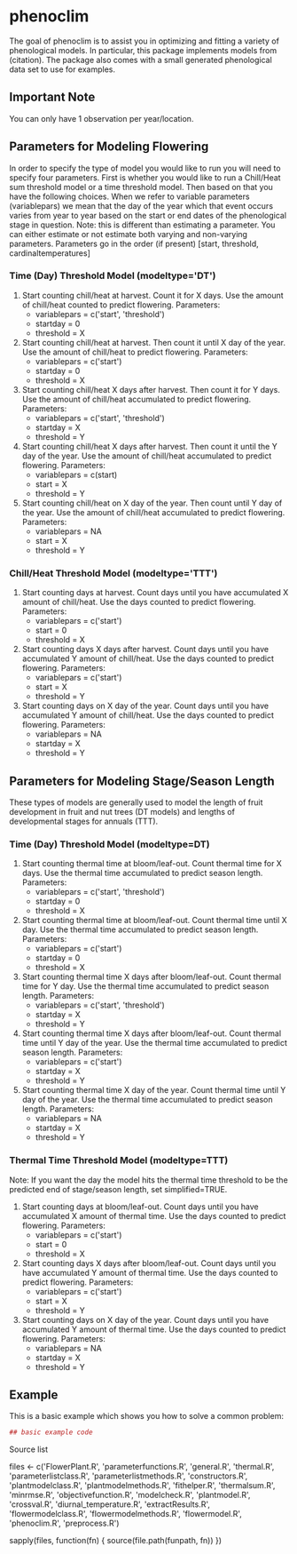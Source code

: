 
# phenoclim

The goal of phenoclim is to assist you in optimizing and fitting a variety of phenological models. In particular, this package implements models from (citation). The package also comes with a small generated phenological data set to use for examples.

## Important Note
You can only have 1 observation per year/location. 

## Parameters for Modeling Flowering

In order to specify the type of model you would like to run you will need to specify four parameters. First is whether you would like to run a Chill/Heat sum threshold model or a time threshold model. Then based on that you have the following choices. When we refer to variable parameters (variablepars) we mean that the day of the year which that event occurs varies from year to year based on the start or end dates of the phenological stage in question. Note: this is different than estimating a parameter. You can either estimate or not estimate both varying and non-varying parameters. Parameters go in the order (if present) [start, threshold, cardinaltemperatures]
 
### Time (Day) Threshold Model (modeltype='DT')
1. Start counting chill/heat at harvest. Count it for X days. Use the amount of chill/heat counted to predict flowering. Parameters:
    * variablepars = c('start', 'threshold')
    * startday = 0
    * threshold = X
2. Start counting chill/heat at harvest. Then count it until X day of the year. Use the amount of chill/heat to predict flowering. Parameters:
    * variablepars = c('start')
    * startday = 0
    * threshold = X
3. Start counting chill/heat X days after harvest. Then count it for Y days. Use the amount of chill/heat accumulated to predict flowering. Parameters:
    * variablepars = c('start', 'threshold')
    * startday = X
    * threshold = Y
4. Start counting chill/heat X days after harvest. Then count it until the Y day of the year. Use the amount of chill/heat accumulated to predict flowering. Parameters:
    * variablepars = c(start)
    * start = X
    * threshold = Y
5. Start counting chill/heat on X day of the year. Then count until Y day of the year. Use the amount of chill/heat accumulated to predict flowering. Parameters:
    * variablepars = NA
    * start = X
    * threshold = Y

### Chill/Heat Threshold Model (modeltype='TTT')
1. Start counting days at harvest. Count days until you have accumulated X amount of chill/heat. Use the days counted to predict flowering. Parameters:
    * variablepars = c('start')
    * start = 0
    * threshold = X
2. Start counting days X days after harvest. Count days until you have accumulated Y amount of chill/heat. Use the days counted to predict flowering. Parameters:
    * variablepars = c('start')
    * start = X
    * threshold = Y
3. Start counting days on X day of the year. Count days until you have accumulated Y amount of chill/heat. Use the days counted to predict flowering. Parameters:
    * variablepars = NA
    * startday = X
    * threshold = Y


## Parameters for Modeling Stage/Season Length

These types of models are generally used to model the length of fruit development in fruit and nut trees (DT models) and lengths of developmental stages for annuals (TTT).
    
### Time (Day) Threshold Model (modeltype=DT)

1. Start counting thermal time at bloom/leaf-out. Count thermal time for X days. Use the thermal time accumulated to predict season length. Parameters:
    * variablepars = c('start', 'threshold')
    * startday = 0
    * threshold = X
2.  Start counting thermal time at bloom/leaf-out. Count thermal time until X day. Use the thermal time accumulated to predict season length. Parameters:
    * variablepars = c('start')
    * startday = 0
    * threshold = X
3.  Start counting thermal time X days after bloom/leaf-out. Count thermal time for Y day. Use the thermal time accumulated to predict season length. Parameters:
    * variablepars = c('start', 'threshold')
    * startday = X
    * threshold = Y
4.  Start counting thermal time X days after bloom/leaf-out. Count thermal time until Y day of the year. Use the thermal time accumulated to predict season length. Parameters:
    * variablepars = c('start')
    * startday = X
    * threshold = Y
5.  Start counting thermal time X day of the year. Count thermal time until Y day of the year. Use the thermal time accumulated to predict season length. Parameters:
    * variablepars = NA
    * startday = X
    * threshold = Y

### Thermal Time Threshold Model (modeltype=TTT)
Note: If you want the day the model hits the thermal time threshold to be the predicted end of stage/season length, set simplified=TRUE.

1. Start counting days at bloom/leaf-out. Count days until you have accumulated X amount of thermal time. Use the days counted to predict flowering. Parameters:
    * variablepars = c('start')
    * start = 0
    * threshold = X
2. Start counting days X days after bloom/leaf-out. Count days until you have accumulated Y amount of thermal time. Use the days counted to predict flowering. Parameters:
    * variablepars = c('start')
    * start = X
    * threshold = Y
3. Start counting days on X day of the year. Count days until you have accumulated Y amount of thermal time. Use the days counted to predict flowering. Parameters:
    * variablepars = NA
    * startday = X
    * threshold = Y


## Example

This is a basic example which shows you how to solve a common problem:

``` r
## basic example code
```


Source list

files <- c('FlowerPlant.R',
    'parameterfunctions.R',
    'general.R',
    'thermal.R',
    'parameterlistclass.R',
    'parameterlistmethods.R',
    'constructors.R',
    'plantmodelclass.R',
    'plantmodelmethods.R',
    'fithelper.R',
    'thermalsum.R',
    'minrmse.R',
    'objectivefunction.R',
    'modelcheck.R',
    'plantmodel.R',
    'crossval.R',
    'diurnal_temperature.R',
    'extractResults.R',
    'flowermodelclass.R',
    'flowermodelmethods.R',
    'flowermodel.R',
    'phenoclim.R',
    'preprocess.R')

sapply(files, function(fn) {
    source(file.path(funpath, fn))
})



